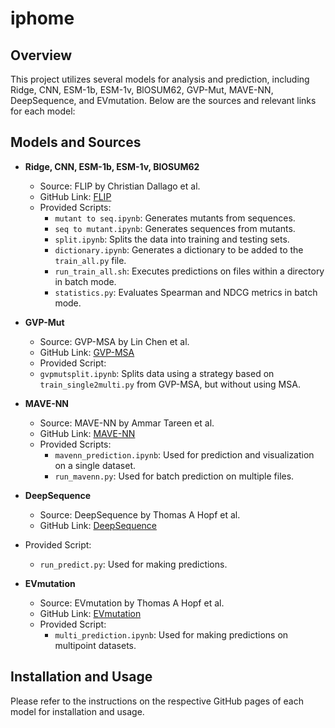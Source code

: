 # iphome


## Overview

This project utilizes several models for analysis and prediction, including Ridge, CNN, ESM-1b, ESM-1v, BlOSUM62, GVP-Mut, MAVE-NN, DeepSequence, and EVmutation. Below are the sources and relevant links for each model:

## Models and Sources

- **Ridge, CNN, ESM-1b, ESM-1v, BlOSUM62**
  - Source: FLIP by Christian Dallago et al.
  - GitHub Link: [FLIP](https://github.com/J-SNACKKB/FLIP)
  - Provided Scripts:
    - `mutant to seq.ipynb`: Generates mutants from sequences.
    - `seq to mutant.ipynb`: Generates sequences from mutants.
    - `split.ipynb`: Splits the data into training and testing sets.
    - `dictionary.ipynb`: Generates a dictionary to be added to the `train_all.py` file.
    - `run_train_all.sh`: Executes predictions on files within a directory in batch mode.
    - `statistics.py`: Evaluates Spearman and NDCG metrics in batch mode.


- **GVP-Mut**
  - Source: GVP-MSA by Lin Chen et al.
  - GitHub Link: [GVP-MSA](https://github.com/cl666666/GVP-MSA)
  - Provided Script:
  - `gvpmutsplit.ipynb`: Splits data using a strategy based on `train_single2multi.py` from GVP-MSA, but without using  MSA.


- **MAVE-NN**
  - Source: MAVE-NN by Ammar Tareen et al.
  - GitHub Link: [MAVE-NN](https://github.com/jbkinney/mavenn)
  - Provided Scripts:
    - `mavenn_prediction.ipynb`: Used for prediction and visualization on a single dataset.
    - `run_mavenn.py`: Used for batch prediction on multiple files.


- **DeepSequence**
  - Source: DeepSequence by Thomas A Hopf et al.
  - GitHub Link: [DeepSequence](https://github.com/debbiemarkslab/DeepSequence)
 - Provided Script:
    - `run_predict.py`: Used for making predictions.


- **EVmutation**
  - Source: EVmutation by Thomas A Hopf et al.
  - GitHub Link: [EVmutation](https://github.com/debbiemarkslab/EVmutation)
  - Provided Script:
    - `multi_prediction.ipynb`: Used for making predictions on multipoint datasets.


## Installation and Usage

Please refer to the instructions on the respective GitHub pages of each model for installation and usage.


